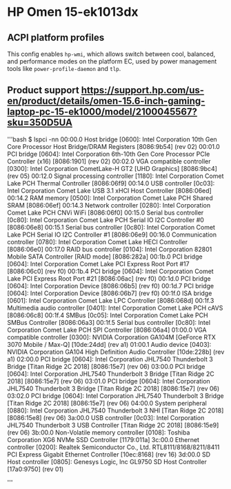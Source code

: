 # HP Omen 15-ek1013dx

## ACPI platform profiles
This config enables `hp-wmi`, which allows switch between cool, balanced, and performance modes on the platform EC, used by power management tools like `power-profile-daemon` and `tlp`.

## Product support https://support.hp.com/us-en/product/details/omen-15.6-inch-gaming-laptop-pc-15-ek1000/model/2100045567?sku=350D5UA

'''bash
$ lspci -nn
00:00.0 Host bridge [0600]: Intel Corporation 10th Gen Core Processor Host Bridge/DRAM Registers [8086:9b54] (rev 02)
00:01.0 PCI bridge [0604]: Intel Corporation 6th-10th Gen Core Processor PCIe Controller (x16) [8086:1901] (rev 02)
00:02.0 VGA compatible controller [0300]: Intel Corporation CometLake-H GT2 [UHD Graphics] [8086:9bc4] (rev 05)
00:12.0 Signal processing controller [1180]: Intel Corporation Comet Lake PCH Thermal Controller [8086:06f9]
00:14.0 USB controller [0c03]: Intel Corporation Comet Lake USB 3.1 xHCI Host Controller [8086:06ed]
00:14.2 RAM memory [0500]: Intel Corporation Comet Lake PCH Shared SRAM [8086:06ef]
00:14.3 Network controller [0280]: Intel Corporation Comet Lake PCH CNVi WiFi [8086:06f0]
00:15.0 Serial bus controller [0c80]: Intel Corporation Comet Lake PCH Serial IO I2C Controller #0 [8086:06e8]
00:15.1 Serial bus controller [0c80]: Intel Corporation Comet Lake PCH Serial IO I2C Controller #1 [8086:06e9]
00:16.0 Communication controller [0780]: Intel Corporation Comet Lake HECI Controller [8086:06e0]
00:17.0 RAID bus controller [0104]: Intel Corporation 82801 Mobile SATA Controller [RAID mode] [8086:282a]
00:1b.0 PCI bridge [0604]: Intel Corporation Comet Lake PCI Express Root Port #17 [8086:06c0] (rev f0)
00:1b.4 PCI bridge [0604]: Intel Corporation Comet Lake PCI Express Root Port #21 [8086:06ac] (rev f0)
00:1d.0 PCI bridge [0604]: Intel Corporation Device [8086:06b5] (rev f0)
00:1d.7 PCI bridge [0604]: Intel Corporation Device [8086:06b7] (rev f0)
00:1f.0 ISA bridge [0601]: Intel Corporation Comet Lake LPC Controller [8086:068d]
00:1f.3 Multimedia audio controller [0401]: Intel Corporation Comet Lake PCH cAVS [8086:06c8]
00:1f.4 SMBus [0c05]: Intel Corporation Comet Lake PCH SMBus Controller [8086:06a3]
00:1f.5 Serial bus controller [0c80]: Intel Corporation Comet Lake PCH SPI Controller [8086:06a4]
01:00.0 VGA compatible controller [0300]: NVIDIA Corporation GA104M [GeForce RTX 3070 Mobile / Max-Q] [10de:24dd] (rev a1)
01:00.1 Audio device [0403]: NVIDIA Corporation GA104 High Definition Audio Controller [10de:228b] (rev a1)
02:00.0 PCI bridge [0604]: Intel Corporation JHL7540 Thunderbolt 3 Bridge [Titan Ridge 2C 2018] [8086:15e7] (rev 06)
03:00.0 PCI bridge [0604]: Intel Corporation JHL7540 Thunderbolt 3 Bridge [Titan Ridge 2C 2018] [8086:15e7] (rev 06)
03:01.0 PCI bridge [0604]: Intel Corporation JHL7540 Thunderbolt 3 Bridge [Titan Ridge 2C 2018] [8086:15e7] (rev 06)
03:02.0 PCI bridge [0604]: Intel Corporation JHL7540 Thunderbolt 3 Bridge [Titan Ridge 2C 2018] [8086:15e7] (rev 06)
04:00.0 System peripheral [0880]: Intel Corporation JHL7540 Thunderbolt 3 NHI [Titan Ridge 2C 2018] [8086:15e8] (rev 06)
3a:00.0 USB controller [0c03]: Intel Corporation JHL7540 Thunderbolt 3 USB Controller [Titan Ridge 2C 2018] [8086:15e9] (rev 06)
3b:00.0 Non-Volatile memory controller [0108]: Toshiba Corporation XG6 NVMe SSD Controller [1179:011a]
3c:00.0 Ethernet controller [0200]: Realtek Semiconductor Co., Ltd. RTL8111/8168/8211/8411 PCI Express Gigabit Ethernet Controller [10ec:8168] (rev 16)
3d:00.0 SD Host controller [0805]: Genesys Logic, Inc GL9750 SD Host Controller [17a0:9750] (rev 01)

'''
